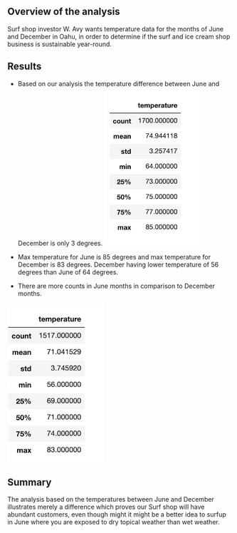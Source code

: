 

## Overview of the analysis ##
 Surf shop investor W. Avy wants temperature data for the months of June and December in Oahu, in order to determine if the surf and ice cream shop business is sustainable year-round.

## Results ##
*	Based on our analysis the temperature difference between June and December is only 3 degrees. 
![plot](june.png) 

*	Max temperature for June is 85 degrees and max temperature for December is 83 degrees. December having lower temperature of 56 degrees than June of 64 degrees.

*	There are more counts in June months in comparison to December months.

![plot](dec.png) 


## Summary ## 
The analysis based on the temperatures between June and December illustrates merely a difference which proves our Surf shop will have abundant customers, even though might it might be a better idea to surfup in June where you are exposed to dry topical weather than wet weather. 

